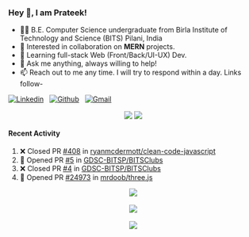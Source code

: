 ### Hey 👋, I am Prateek!
- 👨‍🎓 B.E. Computer Science undergraduate from Birla Institute of Technology and Science (BITS) Pilani, India
- 💖 Interested in collaboration on **MERN** projects.
- 🌱 Learning full-stack Web (Front/Back/UI-UX) Dev.
- 💬 Ask me anything, always willing to help!
- 📫 Reach out to me any time. I will try to respond within a day. Links follow-

<!-- Connection Links -->
[![Linkedin](https://img.shields.io/badge/-LinkedIn-blue?style=flat&logo=Linkedin&logoColor=white)](https://www.linkedin.com/in/bit-by-bits/)&nbsp;&nbsp;
[![Github](https://img.shields.io/badge/-Github-000?style=flat&logo=Github&logoColor=white)](https://github.com/bit-by-bits)&nbsp;&nbsp;
[![Gmail](https://img.shields.io/badge/-Gmail-c14438?style=flat&logo=Gmail&logoColor=white)](mailto:kashyapprateek13@gmail.com)

<!-- User Stats -->
<p align="center">
  <img align="center" src="https://img.shields.io/github/followers/bit-by-bits?style=social" />  
  <img align="center" src="https://visitor-badge.laobi.icu/badge?page_id=bit-by-bits.visitor-badge" />
</p>

#### Recent Activity

<!--START_SECTION:activity-->
1. ❌ Closed PR [#408](https://github.com/ryanmcdermott/clean-code-javascript/pull/408) in [ryanmcdermott/clean-code-javascript](https://github.com/ryanmcdermott/clean-code-javascript)
2. 💪 Opened PR [#5](https://github.com/GDSC-BITSP/BITSClubs/pull/5) in [GDSC-BITSP/BITSClubs](https://github.com/GDSC-BITSP/BITSClubs)
3. ❌ Closed PR [#4](https://github.com/GDSC-BITSP/BITSClubs/pull/4) in [GDSC-BITSP/BITSClubs](https://github.com/GDSC-BITSP/BITSClubs)
4. 💪 Opened PR [#24973](https://github.com/mrdoob/three.js/pull/24973) in [mrdoob/three.js](https://github.com/mrdoob/three.js)
<!--END_SECTION:activity-->

<!-- Coding Stats -->
<p align="center">
  <img align="center" src="https://github-readme-stats.vercel.app/api?username=bit-by-bits&show_icons=true&theme=dark" /> <br><br>
  <img align="center" src="https://github-readme-streak-stats.herokuapp.com/?user=bit-by-bits&theme=dark" /> <br><br>
  <img align="center" src="https://github-readme-stats.vercel.app/api/wakatime?username=bit_by_bits&layout=compact&theme=dark" />  
</p>

